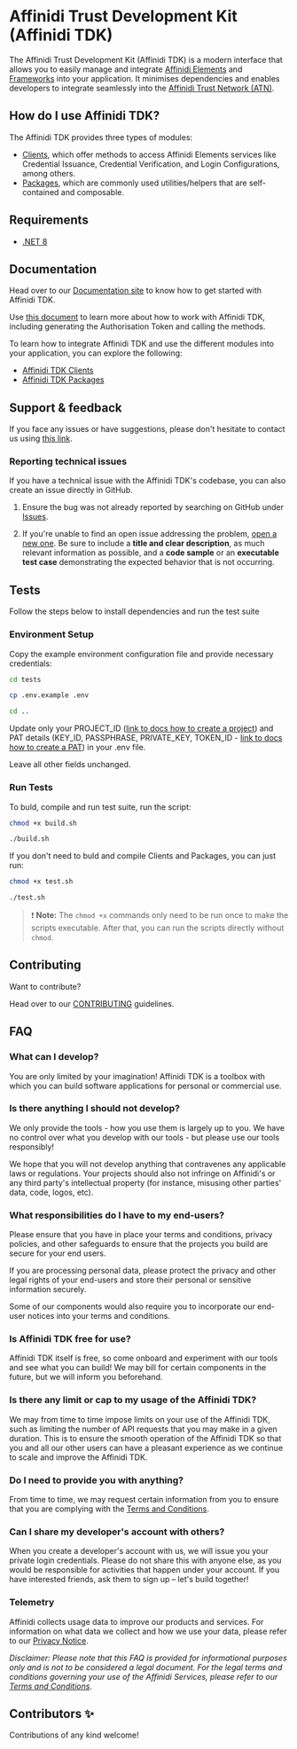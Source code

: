 # Affinidi Trust Development Kit (Affinidi TDK)

The Affinidi Trust Development Kit (Affinidi TDK) is a modern interface that allows you to easily manage and integrate [Affinidi Elements](https://docs.affinidi.com/docs/affinidi-elements/) and [Frameworks](https://docs.affinidi.com/frameworks/iota-framework/) into your application. It minimises dependencies and enables developers to integrate seamlessly into the [Affinidi Trust Network (ATN)](https://docs.affinidi.com/docs/).

## How do I use Affinidi TDK?

The Affinidi TDK provides three types of modules:

- [Clients](clients), which offer methods to access Affinidi Elements services like Credential Issuance, Credential Verification, and Login Configurations, among others.
- [Packages](packages), which are commonly used utilities/helpers that are self-contained and composable.

## Requirements

- [.NET 8](https://dotnet.microsoft.com/en-us/download/dotnet/8.0)

## Documentation

Head over to our [Documentation site](https://docs.affinidi.com/dev-tools/affinidi-tdk) to know how to get started with Affinidi TDK.

Use [this document](https://docs.affinidi.com/dev-tools/affinidi-tdk/overview/#prerequisites) to learn more about how to work with Affinidi TDK, including generating the Authorisation Token and calling the methods.

To learn how to integrate Affinidi TDK and use the different modules into your application, you can explore the following:

- [Affinidi TDK Clients](https://docs.affinidi.com/dev-tools/affinidi-tdk/overview/#clients)
- [Affinidi TDK Packages](https://docs.affinidi.com/dev-tools/affinidi-tdk/overview/#packages)

## Support & feedback

If you face any issues or have suggestions, please don't hesitate to contact us using [this link](https://share.hsforms.com/1i-4HKZRXSsmENzXtPdIG4g8oa2v).

### Reporting technical issues

If you have a technical issue with the Affinidi TDK's codebase, you can also create an issue directly in GitHub.

1. Ensure the bug was not already reported by searching on GitHub under
   [Issues](https://github.com/affinidi/affinidi-tdk-dotnet/issues).

2. If you're unable to find an open issue addressing the problem,
   [open a new one](https://github.com/affinidi/affinidi-tdk-dotnet/issues/new).
   Be sure to include a **title and clear description**, as much relevant information as possible,
   and a **code sample** or an **executable test case** demonstrating the expected behavior that is not occurring.

## Tests

Follow the steps below to install dependencies and run the test suite

### Environment Setup

Copy the example environment configuration file and provide necessary credentials:

```bash
cd tests

cp .env.example .env

cd ..
```

Update only your PROJECT_ID ([link to docs how to create a project](https://docs.affinidi.com/docs/get-started/create-project/)) and PAT details (KEY_ID, PASSPHRASE, PRIVATE_KEY, TOKEN_ID - [link to docs how to create a PAT](https://docs.affinidi.com/dev-tools/affinidi-tdk/get-access-token/)) in your .env file.

Leave all other fields unchanged.

### Run Tests

To buld, compile and run test suite, run the script:

```bash
chmod +x build.sh

./build.sh
```

If you don't need to buld and compile Clients and Packages, you can just run:

```bash
chmod +x test.sh

./test.sh
```

> ❗️ **Note:**
> The `chmod +x` commands only need to be run once to make the scripts executable. After that, you can run the scripts directly without `chmod`.

## Contributing

Want to contribute?

Head over to our [CONTRIBUTING](CONTRIBUTING.md) guidelines.

## FAQ

### What can I develop?

You are only limited by your imagination! Affinidi TDK is a toolbox with which you can build software applications for personal or commercial use.

### Is there anything I should not develop?

We only provide the tools - how you use them is largely up to you. We have no control over what you develop with our tools - but please use our tools responsibly!

We hope that you will not develop anything that contravenes any applicable laws or regulations. Your projects should also not infringe on Affinidi's or any third party's intellectual property (for instance, misusing other parties' data, code, logos, etc).

### What responsibilities do I have to my end-users?

Please ensure that you have in place your terms and conditions, privacy policies, and other safeguards to ensure that the projects you build are secure for your end users.

If you are processing personal data, please protect the privacy and other legal rights of your end-users and store their personal or sensitive information securely.

Some of our components would also require you to incorporate our end-user notices into your terms and conditions.

### Is Affinidi TDK free for use?

Affinidi TDK itself is free, so come onboard and experiment with our tools and see what you can build! We may bill for certain components in the future, but we will inform you beforehand.

### Is there any limit or cap to my usage of the Affinidi TDK?

We may from time to time impose limits on your use of the Affinidi TDK, such as limiting the number of API requests that you may make in a given duration. This is to ensure the smooth operation of the Affinidi TDK so that you and all our other users can have a pleasant experience as we continue to scale and improve the Affinidi TDK.

### Do I need to provide you with anything?

From time to time, we may request certain information from you to ensure that you are complying with the [Terms and Conditions](https://www.affinidi.com/terms-conditions).

### Can I share my developer's account with others?

When you create a developer's account with us, we will issue you your private login credentials. Please do not share this with anyone else, as you would be responsible for activities that happen under your account. If you have interested friends, ask them to sign up – let's build together!

### Telemetry

Affinidi collects usage data to improve our products and services. For information on what data we collect and how we use your data, please refer to our [Privacy Notice](https://www.affinidi.com/privacy-notice).

_Disclaimer:
Please note that this FAQ is provided for informational purposes only and is not to be considered a legal document. For the legal terms and conditions governing your use of the Affinidi Services, please refer to our [Terms and Conditions](https://www.affinidi.com/terms-conditions)._

## Contributors ✨

Contributions of any kind welcome!

